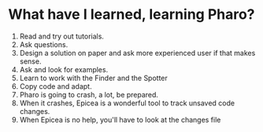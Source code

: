 # What have I learned, learning Pharo?
1. Read and try out tutorials.
2. Ask questions.
3. Design a solution on paper and ask more experienced user if that makes sense.
4. Ask and look for examples.
5. Learn to work with the Finder and the Spotter
6. Copy code and adapt.
7. Pharo is going to crash, a lot, be prepared.
8. When it crashes, Epicea is a wonderful tool to track unsaved code changes.
9. When Epicea is no help, you'll have to look at the changes file
